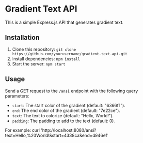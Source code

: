 # Gradient Text API

This is a simple Express.js API that generates gradient text.

## Installation

1. Clone this repository: `git clone https://github.com/yourusername/gradient-text-api.git`
2. Install dependencies: `npm install`
3. Start the server: `npm start`

## Usage

Send a GET request to the `/ansi` endpoint with the following query parameters:

- `start`: The start color of the gradient (default: "6366f1").
- `end`: The end color of the gradient (default: "7e22ce").
- `text`: The text to colorize (default: "Hello, World!").
- `padding`: The padding to add to the text (default: 0).

For example:
curl 'http://localhost:8080/ansi?text=Hello,%20World!&start=4338ca&end=d946ef'